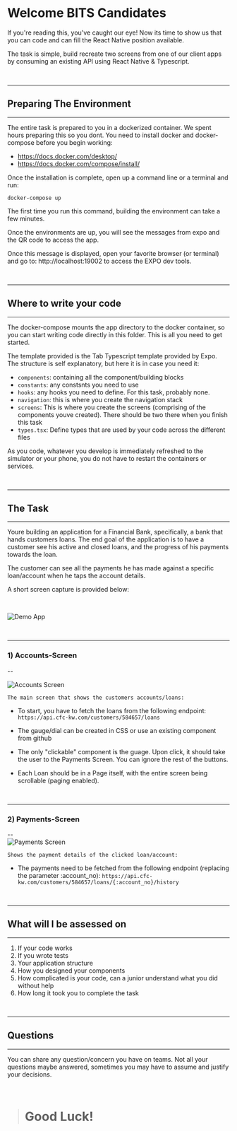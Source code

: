 # Welcome BITS Candidates
If you're reading this, you've caught our eye! Now its time to show us that you can code and can fill the React Native position available.

The task is simple, build recreate two screens from one of our client apps by consuming an existing API using React Native & Typescript.

&nbsp;
&nbsp;

---
## Preparing The Environment
---
The entire task is prepared to you in a dockerized container. We spent hours preparing this so you dont.  You need to install docker and docker-compose before you begin working:

- https://docs.docker.com/desktop/
- https://docs.docker.com/compose/install/

Once the installation is complete, open up a command line or a terminal and run:

`
docker-compose up
`

The first time you run this command, building the environment can take a few minutes.

Once the environments are up, you will see the messages from expo and the QR code to access the app.

Once this message is displayed, open your favorite browser (or terminal) and go to: http://localhost:19002 to access the EXPO dev tools.

&nbsp;
&nbsp;

---
## Where to write your code
---
The docker-compose mounts the app directory to the docker container, so you can start writing code directly in this folder. This is all you need to get started.

The template provided is the Tab Typescript template provided by Expo. The structure is self explanatory, but here it is in case you need it:

+ `components`: containing all the component/building blocks
+ `constants`: any constsnts you need to use
+ `hooks`: any hooks you need to define. For this task, probably none.
+ `navigation`: this is where you create the navigation stack
+ `screens`: This is where you create the screens (comprising of the components youve created). There should be two there when you finish this task
+ `types.tsx`: Define types that are used by your code across the different files
  

As you code, whatever you develop is immediately refreshed to the simulator or your phone, you do not have to restart the containers or services.

&nbsp;
&nbsp;

---
## The Task
---
Youre building an application for a Financial Bank, specifically, a bank that hands customers loans. The end goal of the application is to have a customer
see his active and closed loans, and the progress of his payments towards the loan.

The customer can see all the payments he has made against a specific loan/account when he taps the account details.

A short screen capture is provided below:

&nbsp;
&nbsp;

![Demo App](./README/app.gif)

&nbsp;
&nbsp;

---
### 1) **Accounts-Screen** 
--

![Accounts Screen](/README/accounts-screen.png)

    The main screen that shows the customers accounts/loans:
   + To start, you have to fetch the loans from the following endpoint:
    ```https://api.cfc-kw.com/customers/584657/loans```
  
   + The gauge/dial can be created in CSS or use an existing component from github
   
   + The only "clickable" component is the guage. Upon click, it should take the user to the Payments Screen. You can ignore the rest of the buttons.
   
   + Each Loan should be in a Page itself, with the entire screen being scrollable (paging enabled).

&nbsp;
&nbsp;

---
### 2) **Payments-Screen**
--    
![Payments Screen](./README/payments-screen.png)

    Shows the payment details of the clicked loan/account:
   + The payments need to be fetched from the following endpoint (replacing the parameter :account_no):
    ``` https://api.cfc-kw.com/customers/584657/loans/{:account_no}/history ```

&nbsp;

---
## What will I be assessed on
---
1. If your code works
2. If you wrote tests
3. Your application structure
4. How you designed your components
5. How complicated is your code, can a junior understand what you did without help 
6. How long it took you to complete the task

&nbsp;
&nbsp;

---
## Questions
---
You can share any question/concern you have on teams. Not all your questions maybe answered, sometimes you may have to assume and justify your decisions.

&nbsp;
&nbsp;


># Good Luck!